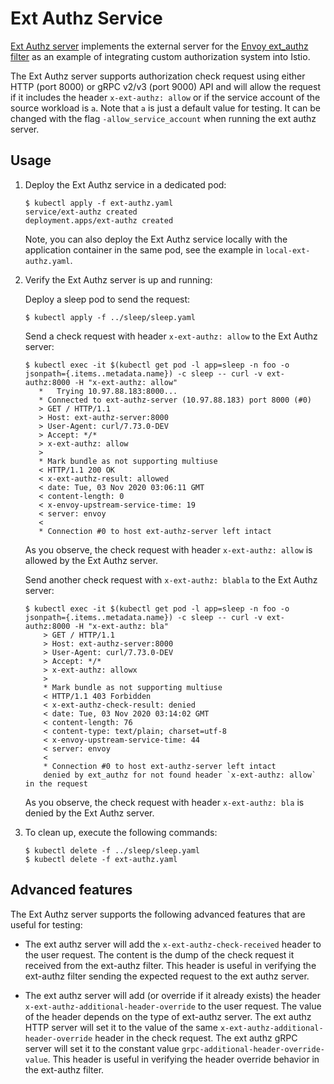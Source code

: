 # Ext Authz Service

[Ext Authz server](cmd/extauthz) implements the external server for the [Envoy ext_authz filter](https://www.envoyproxy.io/docs/envoy/v1.16.0/intro/arch_overview/security/ext_authz_filter)
as an example of integrating custom authorization system into Istio.

The Ext Authz server supports authorization check request using either HTTP (port 8000) or gRPC v2/v3 (port 9000) API and
will allow the request if it includes the header `x-ext-authz: allow` or if the service account of the source workload is `a`.
Note that `a` is just a default value for testing. It can be changed with the flag `-allow_service_account` when running the ext authz server.

## Usage

1. Deploy the Ext Authz service in a dedicated pod:

    ```console
    $ kubectl apply -f ext-authz.yaml
    service/ext-authz created
    deployment.apps/ext-authz created
    ```

    Note, you can also deploy the Ext Authz service locally with the application container in the same pod, see the example in `local-ext-authz.yaml`.

2. Verify the Ext Authz server is up and running:

    Deploy a sleep pod to send the request:

    ```console
    $ kubectl apply -f ../sleep/sleep.yaml
    ```

    Send a check request with header `x-ext-authz: allow` to the Ext Authz server:

    ```console
    $ kubectl exec -it $(kubectl get pod -l app=sleep -n foo -o jsonpath={.items..metadata.name}) -c sleep -- curl -v ext-authz:8000 -H "x-ext-authz: allow"
       *   Trying 10.97.88.183:8000...
       * Connected to ext-authz-server (10.97.88.183) port 8000 (#0)
       > GET / HTTP/1.1
       > Host: ext-authz-server:8000
       > User-Agent: curl/7.73.0-DEV
       > Accept: */*
       > x-ext-authz: allow
       >
       * Mark bundle as not supporting multiuse
       < HTTP/1.1 200 OK
       < x-ext-authz-result: allowed
       < date: Tue, 03 Nov 2020 03:06:11 GMT
       < content-length: 0
       < x-envoy-upstream-service-time: 19
       < server: envoy
       <
       * Connection #0 to host ext-authz-server left intact
    ```

    As you observe, the check request with header `x-ext-authz: allow` is allowed by the Ext Authz server.

    Send another check request with `x-ext-authz: blabla` to the Ext Authz server:

    ```console
    $ kubectl exec -it $(kubectl get pod -l app=sleep -n foo -o jsonpath={.items..metadata.name}) -c sleep -- curl -v ext-authz:8000 -H "x-ext-authz: bla"
        > GET / HTTP/1.1
        > Host: ext-authz-server:8000
        > User-Agent: curl/7.73.0-DEV
        > Accept: */*
        > x-ext-authz: allowx
        >
        * Mark bundle as not supporting multiuse
        < HTTP/1.1 403 Forbidden
        < x-ext-authz-check-result: denied
        < date: Tue, 03 Nov 2020 03:14:02 GMT
        < content-length: 76
        < content-type: text/plain; charset=utf-8
        < x-envoy-upstream-service-time: 44
        < server: envoy
        <
        * Connection #0 to host ext-authz-server left intact
        denied by ext_authz for not found header `x-ext-authz: allow` in the request
    ```

    As you observe, the check request with header `x-ext-authz: bla` is denied by the Ext Authz server.

3. To clean up, execute the following commands:

    ```console
    $ kubectl delete -f ../sleep/sleep.yaml
    $ kubectl delete -f ext-authz.yaml
    ```

## Advanced features

The Ext Authz server supports the following advanced features that are useful for testing:

- The ext authz server will add the `x-ext-authz-check-received` header to the user request. The content is the dump of
  the check request it received from the ext-authz filter. This header is useful in verifying the ext-authz filter sending
  the expected request to the ext authz server.

- The ext authz server will add (or override if it already exists) the header `x-ext-authz-additional-header-override` to
  the user request. The value of the header depends on the type of ext-authz server.
  The ext authz HTTP server will set it to the value of the same `x-ext-authz-additional-header-override` header in the
  check request. The ext authz gRPC server will set it to the constant value `grpc-additional-header-override-value`.
  This header is useful in verifying the header override behavior in the ext-authz filter.
